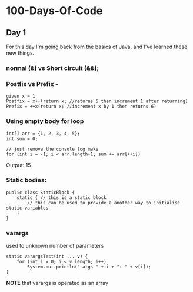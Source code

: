 # 100-Days-Of-Code

## Day 1
For this day I'm going back from the basics of Java, and I've learned these new things.

### normal (&) vs Short circuit (&&);

### Postfix vs Prefix - 
    given x = 1
    Postfix = x++(return x; //returns 5 then increment 1 after returning)
    Prefix = ++x(return x; //increment x by 1 then returns 6)

### Using empty body for loop
    int[] arr = {1, 2, 3, 4, 5};
    int sum = 0;

    // just remove the console log make
    for (int i = -1; i < arr.length-1; sum += arr[++i])

Output:
15


### Static bodies:

    public class StaticBlock {
        static { // this is a static block
            // this can be used to provide a another way to initialise static variables
        }
    }

### varargs
used to unknown number of parameters

    static varArgsTest(int ... v) {
        for (int i = 0; i < v.length; i++)
            System.out.println(" args " + i + ": " + v[i]);
    }

**NOTE** that varargs is operated as an array